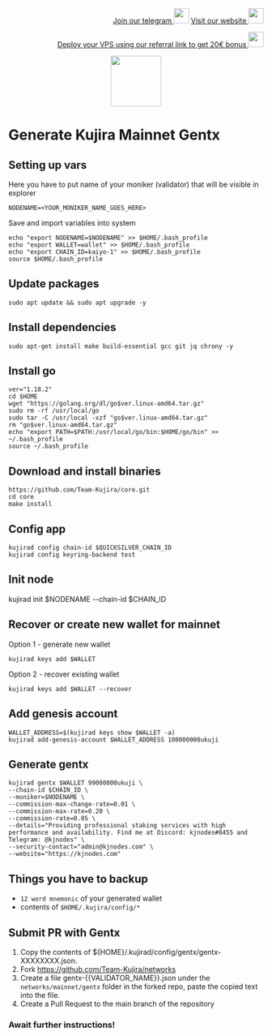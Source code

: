 <p style="font-size:14px" align="right">
<a href="https://t.me/kjnotes" target="_blank">Join our telegram <img src="https://user-images.githubusercontent.com/50621007/168689534-796f181e-3e4c-43a5-8183-9888fc92cfa7.png" width="30"/></a>
<a href="https://kjnodes.com/" target="_blank">Visit our website <img src="https://user-images.githubusercontent.com/50621007/168689709-7e537ca6-b6b8-4adc-9bd0-186ea4ea4aed.png" width="30"/></a>
</p>

<p style="font-size:14px" align="right">
<a href="https://hetzner.cloud/?ref=y8pQKS2nNy7i" target="_blank">Deploy your VPS using our referral link to get 20€ bonus <img src="https://user-images.githubusercontent.com/50621007/174612278-11716b2a-d662-487e-8085-3686278dd869.png" width="30"/></a>
</p>

<p align="center">
  <img height="100" height="auto" src="https://user-images.githubusercontent.com/50621007/172356220-b8326ceb-9950-4226-b66e-da69099aaf6e.png">
</p>

# Generate Kujira Mainnet Gentx

## Setting up vars
Here you have to put name of your moniker (validator) that will be visible in explorer
```
NODENAME=<YOUR_MONIKER_NAME_GOES_HERE>
```

Save and import variables into system
```
echo "export NODENAME=$NODENAME" >> $HOME/.bash_profile
echo "export WALLET=wallet" >> $HOME/.bash_profile
echo "export CHAIN_ID=kaiyo-1" >> $HOME/.bash_profile
source $HOME/.bash_profile
```

## Update packages
```
sudo apt update && sudo apt upgrade -y
```

## Install dependencies
```
sudo apt-get install make build-essential gcc git jq chrony -y
```

## Install go
```
ver="1.18.2"
cd $HOME
wget "https://golang.org/dl/go$ver.linux-amd64.tar.gz"
sudo rm -rf /usr/local/go
sudo tar -C /usr/local -xzf "go$ver.linux-amd64.tar.gz"
rm "go$ver.linux-amd64.tar.gz"
echo "export PATH=$PATH:/usr/local/go/bin:$HOME/go/bin" >> ~/.bash_profile
source ~/.bash_profile
```

## Download and install binaries
```
https://github.com/Team-Kujira/core.git
cd core
make install
```

## Config app
```
kujirad config chain-id $QUICKSILVER_CHAIN_ID
kujirad config keyring-backend test
```

## Init node
kujirad init $NODENAME --chain-id $CHAIN_ID

## Recover or create new wallet for mainnet
Option 1 - generate new wallet
```
kujirad keys add $WALLET
```

Option 2 - recover existing wallet
```
kujirad keys add $WALLET --recover
```

## Add genesis account
```
WALLET_ADDRESS=$(kujirad keys show $WALLET -a)
kujirad add-genesis-account $WALLET_ADDRESS 100000000ukuji
```

## Generate gentx
```
kujirad gentx $WALLET 99000000ukuji \
--chain-id $CHAIN_ID \
--moniker=$NODENAME \
--commission-max-change-rate=0.01 \
--commission-max-rate=0.20 \
--commission-rate=0.05 \
--details="Providing professional staking services with high performance and availability. Find me at Discord: kjnodes#8455 and Telegram: @kjnodes" \
--security-contact="admin@kjnodes.com" \
--website="https://kjnodes.com"
```

## Things you have to backup
- `12 word mnemonic` of your generated wallet
- contents of `$HOME/.kujira/config/*`

## Submit PR with Gentx
1. Copy the contents of ${HOME}/.kujirad/config/gentx/gentx-XXXXXXXX.json.
2. Fork https://github.com/Team-Kujira/networks
3. Create a file gentx-{{VALIDATOR_NAME}}.json under the `networks/mainnet/gentx` folder in the forked repo, paste the copied text into the file.
4. Create a Pull Request to the main branch of the repository

### Await further instructions!